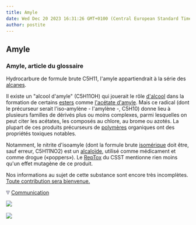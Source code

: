 ```yaml
---
title: Amyle
date: Wed Dec 20 2023 16:31:26 GMT+0100 (Central European Standard Time)
author: postite
---
```


## Amyle
### Amyle, article du glossaire
 Hydrocarbure de formule brute C5H11, l'amyle appartiendrait à la série des [alcanes](alcane.html).

Il existe un "alcool d'amyle" (C5H11OH) qui jouerait le rôle [d'alcool](alcool.html) dans la formation de certains [esters](ester.html) comme [l'acétate d'amyle](acetatedamyle.html). Mais ce radical (dont le précurseur serait l'iso-amylène - l'amylène -, C5H10) donne lieu à plusieurs familles de dérivés plus ou moins complexes, parmi lesquelles on peut citer les acétates, les composés au chlore, au brome ou azotés. La plupart de ces produits précurseurs de [polymères](p.html#polymere) organiques ont des propriétés toxiques notables.

Notamment, le nitrite d'isoamyle (dont la formule brute [isomérique](isomerie.html) doit être, sauf erreur, C5H11NO2) est un [alcaloïde](alcaloide.html), utilisé comme médicament et comme drogue («poppers»). Le [RepTox](liensutiles.html#csst) du CSST mentionne rien moins qu'un effet mutagène de ce produit.

Nos informations au sujet de cette substance sont encore très incomplètes. [Toute contribution sera bienvenue.](ecrire.html)



![](images/flechebas.gif) [Communication](http://www.artrealite.com/annonceurs.htm) 

[![](https://cbonvin.fr/sites/regie.artrealite.com/visuels/campagne1.png)](index-2.html#20131014)

![](https://cbonvin.fr/sites/regie.artrealite.com/visuels/campagne2.png)